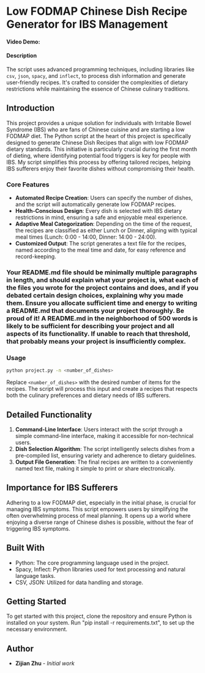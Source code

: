# Low FODMAP Chinese Dish Recipe Generator for IBS Management

#### Video Demo:  <URL HERE>

#### Description

The script uses advanced programming techniques, including libraries like `csv`, `json`, `spacy`, and `inflect`, to process dish information and generate user-friendly recipes. It's crafted to consider the complexities of dietary restrictions while maintaining the essence of Chinese culinary traditions.

## Introduction

This project provides a unique solution for individuals with Irritable Bowel Syndrome (IBS) who are fans of Chinese cuisine and are starting a low FODMAP diet. The Python script at the heart of this project is specifically designed to generate Chinese Dish Recipes that align with low FODMAP dietary standards. This initiative is particularly crucial during the first month of dieting, where identifying potential food triggers is key for people with IBS. My script simplifies this process by offering tailored recipes, helping IBS sufferers enjoy their favorite dishes without compromising their health.

### Core Features

- **Automated Recipe Creation**: Users can specify the number of dishes, and the script will automatically generate low FODMAP recipes.
- **Health-Conscious Design**: Every dish is selected with IBS dietary restrictions in mind, ensuring a safe and enjoyable meal experience.
- **Adaptive Meal Categorization**: Depending on the time of the request, the recipes are classified as either Lunch or Dinner, aligning with typical meal times (Lunch: 0:00 - 14:00, Dinner: 14:00 - 24:00).
- **Customized Output**: The script generates a text file for the recipes, named according to the meal time and date, for easy reference and record-keeping.

### Your README.md file should be minimally multiple paragraphs in length, and should explain what your project is, what each of the files you wrote for the project contains and does, and if you debated certain design choices, explaining why you made them. Ensure you allocate sufficient time and energy to writing a README.md that documents your project thoroughly. Be proud of it! A README.md in the neighborhood of 500 words is likely to be sufficient for describing your project and all aspects of its functionality. If unable to reach that threshold, that probably means your project is insufficiently complex.

### Usage

```bash
python project.py -n <number_of_dishes>
```

Replace `<number_of_dishes>` with the desired number of items for the recipes. The script will process this input and create a recipes that respects both the culinary preferences and dietary needs of IBS sufferers.

## Detailed Functionality

1. **Command-Line Interface**: Users interact with the script through a simple command-line interface, making it accessible for non-technical users.
2. **Dish Selection Algorithm**: The script intelligently selects dishes from a pre-compiled list, ensuring variety and adherence to dietary guidelines.
3. **Output File Generation**: The final recipes are written to a conveniently named text file, making it simple to print or share electronically.

## Importance for IBS Sufferers

Adhering to a low FODMAP diet, especially in the initial phase, is crucial for managing IBS symptoms. This script empowers users by simplifying the often overwhelming process of meal planning. It opens up a world where enjoying a diverse range of Chinese dishes is possible, without the fear of triggering IBS symptoms.

## Built With

- Python: The core programming language used in the project.
- Spacy, Inflect: Python libraries used for text processing and natural language tasks.
- CSV, JSON: Utilized for data handling and storage.

## Getting Started

To get started with this project, clone the repository and ensure Python is installed on your system. Run "pip install -r requirements.txt", to set up the necessary environment.

## Author

* **Zijian Zhu** - *Initial work*
